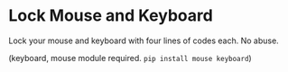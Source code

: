 # Lock Mouse and Keyboard
Lock your mouse and keyboard with four lines of codes each. No abuse. 

(keyboard, mouse module required. `pip install mouse keyboard`)
